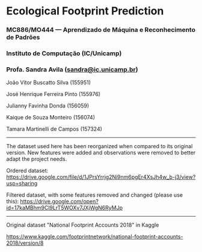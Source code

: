 # Ecological Footprint Prediction

### MC886/MO444 — Aprendizado de Máquina e Reconhecimento de Padrões
### Instituto de Computação (IC/Unicamp) 
### Profa. Sandra Avila (sandra@ic.unicamp.br)


João Vítor Buscatto Silva (155951)

José Henrique Ferreira Pinto (155976)

Julianny Favinha Donda (156059)

Kaique de Souza Monteiro (156074)

Tamara Martinelli de Campos (157324)

________________________________________________________________________________

The dataset used here has been reorganized when compared to its original version. 
New features were added and observations were removed to better adapt the project needs.

Ordered dataset:
https://drive.google.com/file/d/1JPrsYrrjg2Ni9nm6pgEr4XsJh4w_b-j3/view?usp=sharing

Filtered dataset, with some features removed and changed (please use this):
https://drive.google.com/open?id=17kaMBhm9Cl9LrT5WOXv7JXjWgN6RyMJp

________________________________________________________________________________

Original dataset "National Footprint Accounts 2018" in Kaggle

https://www.kaggle.com/footprintnetwork/national-footprint-accounts-2018/version/8
